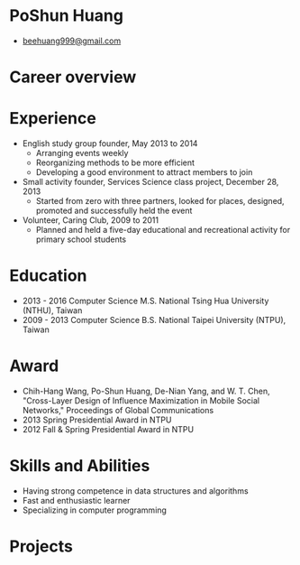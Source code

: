 # PoShun Huang

- beehuang999@gmail.com

# Career overview

# Experience
* English study group founder, May 2013 to 2014
  * Arranging events weekly
  * Reorganizing methods to be more efficient
  * Developing a good environment to attract members to join
* Small activity founder, Services Science class project, December 28, 2013
  * Started from zero with three partners, looked for places, designed, promoted and successfully held the event
* Volunteer, Caring Club, 2009 to 2011
  * Planned and held a five-day educational and recreational activity for primary school students
  

# Education
- 2013 - 2016 Computer Science M.S.  National Tsing Hua University (NTHU), Taiwan
- 2009 - 2013 Computer Science B.S.  National Taipei University (NTPU), Taiwan   

# Award
- Chih-Hang Wang, Po-Shun Huang, De-Nian Yang, and W. T. Chen, "Cross-Layer Design of Influence Maximization in Mobile Social Networks," Proceedings of Global Communications 
- 2013 Spring Presidential Award in NTPU
- 2012 Fall & Spring Presidential Award in NTPU

# Skills and Abilities
- Having strong competence in data structures and algorithms
- Fast and enthusiastic learner
- Specializing in computer programming

# Projects
